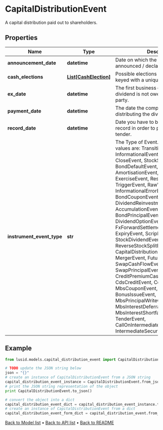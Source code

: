 # CapitalDistributionEvent

A capital distribution paid out to shareholders.

## Properties
Name | Type | Description | Notes
------------ | ------------- | ------------- | -------------
**announcement_date** | **datetime** | Date on which the dividend was announced / declared. | [optional] 
**cash_elections** | [**List[CashElection]**](CashElection.md) | Possible elections for this event, each keyed with a unique identifier. | 
**ex_date** | **datetime** | The first business day on which the dividend is not owed to the buying party. | 
**payment_date** | **datetime** | The date the company begins distributing the dividend. | 
**record_date** | **datetime** | Date you have to be the holder of record in order to participate in the tender. | [optional] 
**instrument_event_type** | **str** | The Type of Event. The available values are: TransitionEvent, InformationalEvent, OpenEvent, CloseEvent, StockSplitEvent, BondDefaultEvent, CashDividendEvent, AmortisationEvent, CashFlowEvent, ExerciseEvent, ResetEvent, TriggerEvent, RawVendorEvent, InformationalErrorEvent, BondCouponEvent, DividendReinvestmentEvent, AccumulationEvent, BondPrincipalEvent, DividendOptionEvent, MaturityEvent, FxForwardSettlementEvent, ExpiryEvent, ScripDividendEvent, StockDividendEvent, ReverseStockSplitEvent, CapitalDistributionEvent, SpinOffEvent, MergerEvent, FutureExpiryEvent, SwapCashFlowEvent, SwapPrincipalEvent, CreditPremiumCashFlowEvent, CdsCreditEvent, CdxCreditEvent, MbsCouponEvent, MbsPrincipalEvent, BonusIssueEvent, MbsPrincipalWriteOffEvent, MbsInterestDeferralEvent, MbsInterestShortfallEvent, TenderEvent, CallOnIntermediateSecuritiesEvent, IntermediateSecuritiesDistributionEvent | 

## Example

```python
from lusid.models.capital_distribution_event import CapitalDistributionEvent

# TODO update the JSON string below
json = "{}"
# create an instance of CapitalDistributionEvent from a JSON string
capital_distribution_event_instance = CapitalDistributionEvent.from_json(json)
# print the JSON string representation of the object
print CapitalDistributionEvent.to_json()

# convert the object into a dict
capital_distribution_event_dict = capital_distribution_event_instance.to_dict()
# create an instance of CapitalDistributionEvent from a dict
capital_distribution_event_form_dict = capital_distribution_event.from_dict(capital_distribution_event_dict)
```
[Back to Model list](../README.md#documentation-for-models) &#8226; [Back to API list](../README.md#documentation-for-api-endpoints) &#8226; [Back to README](../README.md)


